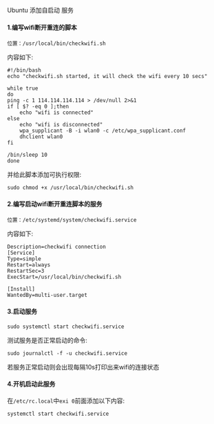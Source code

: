 Ubuntu 添加自启动 服务



#### 1.编写wifi断开重连的脚本

```
位置：/usr/local/bin/checkwifi.sh
```

内容如下:

```
#!/bin/bash
echo "checkwifi.sh started, it will check the wifi every 10 secs"

while true
do
ping -c 1 114.114.114.114 > /dev/null 2>&1
if [ $? -eq 0 ];then
    echo "wifi is connected"
else
    echo "wifi is disconnected"
    wpa_supplicant -B -i wlan0 -c /etc/wpa_supplicant.conf
    dhclient wlan0
fi

/bin/sleep 10
done
```

并给此脚本添加可执行权限:

```
sudo chmod +x /usr/local/bin/checkwifi.sh
```

#### 2.编写启动wifi断开重连脚本的服务

```
位置：/etc/systemd/system/checkwifi.service
```

内容如下:

```
Description=checkwifi connection 
[Service]
Type=simple
Restart=always
RestartSec=3
ExecStart=/usr/local/bin/checkwifi.sh

[Install]
WantedBy=multi-user.target
```

#### 3.启动服务

```
sudo systemctl start checkwifi.service
```

测试服务是否正常启动的命令:

```
sudo journalctl -f -u checkwifi.service
```

若服务正常启动则会出现每隔10s打印出来wifi的连接状态

#### 4.开机启动此服务

在`/etc/rc.local`中`exi 0`前面添加以下内容:

```
systemctl start checkwifi.service
```